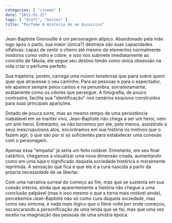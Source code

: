 ```yaml
---
categories: [ "cinema" ]
date: "2011-01-31"
tags: [ "draft", "movies" ]
title: "Perfume A História de um Assassino"
---
```

Jean-Baptiste Grenouille é um personagem atípico. Abandonado pela mãe
logo após o parto, sua maior (única?) destreza são suas capacidades
olfativas: capaz de sentir o cheiro até mesmo de elementos normalmente
inodoros como vidro e cobre, e isso nos submete imediatamente ao conceito
de fábula, ele segue seu destino tendo como única obsessão na vida
criar o perfume perfeito.

Sua trajetória, porém, carrega uma nuvem tenebrosa que paira sobre quem
quer que atravesse o seu caminho. Para as pessoas e para o espectador,
ele aparece sempre pelos cantos e na penumbra, sorrateiramente, exatamente
como os odores que persegue. A fotografia, de pouco contrastre, facilita
sua "identificação" nos cenários esquivos construídos para suas
principais aparições.

Dotado de pouca sorte, mas ao mesmo tempo de uma persistência inabalável
em se manter vivo, Jean-Baptiste não chega a ser um heroi, nem um
anti-heroi. Entretanto, se não torcemos por ele, pelo menos, assistindo
a seus inescrupulosos atos, encontramos em sua história os motivos que
o fazem agir, o que são por si só suficientes para estabelecer uma
conexão com o personagem. 

Apenas essa "empatia" já seria um feito notável. Entretanto, em
seu final catártico, chegamos a visualizar uma nova dimensão criada,
aumentando como em uma lupa o significado daquela sociedade histérica e
moralmente reprimida. A sensação que fica é que ele é a cura nascida
a partir da própria necessidade de se libertar.

Com uma narrativa surreal do começo ao fim, mas que se sustenta em
sua coesão interna, ainda que aparentemente a história não chegue a
uma conclusão palpável (mas é isso mesmo o que a torna mais notável
ainda), percebemos Jean-Baptiste não só como cura daquela sociedade,
mas como seu sintoma, e nada mais lógico que o filme volte por onde
começou, escancarando a personificação de uma lenda que se foi, mas
que uma vez existiu na imaginação das pessoas de uma sinistra época.

